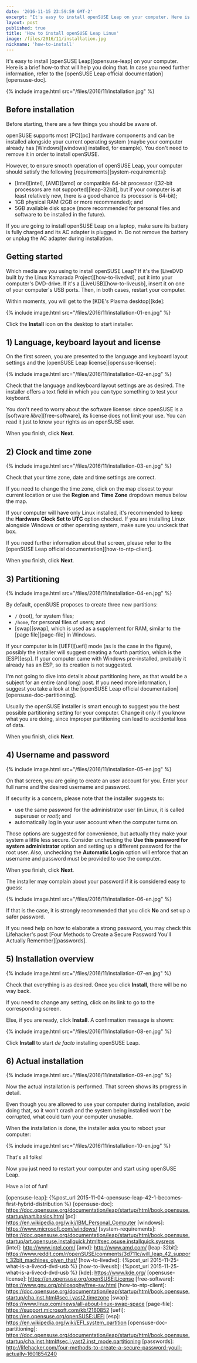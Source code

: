 ```yaml
---
date: '2016-11-15 23:59:59 GMT-2'
excerpt: "It's easy to install openSUSE Leap on your computer. Here is a brief how-to that will help you doing that."
layout: post
published: true
title: 'How to install openSUSE Leap Linux'
image: /files/2016/11/installation.jpg
nickname: 'how-to-install'
---
```


It's easy to install [openSUSE Leap][opensuse-leap] on your computer. Here is a brief how-to that will help you doing that. In case you need further information, refer to the [openSUSE Leap official documentation][opensuse-doc].

{% include image.html src="/files/2016/11/installation.jpg" %}

## Before installation

Before starting, there are a few things you should be aware of.

openSUSE supports most [PC][pc] hardware components and can be installed alongside your current operating system (maybe your computer already has [Windows][windows] installed, for example). You don't need to remove it in order to install openSUSE.

However, to ensure smooth operation of openSUSE Leap, your computer should satisfy the following [requirements][system-requirements]:

- [Intel][intel], [AMD][amd] or compatible 64-bit processor ([32-bit processors are not supported][leap-32bit], but if your computer is at least relatively new, there is a good chance its processor is 64-bit);
- 1GB physical RAM (2GB or more recommended); and
- 5GB available disk space (more recommended for personal files and software to be installed in the future).

If you are going to install openSUSE Leap on a laptop, make sure its battery is fully charged and its AC adapter is plugged in. Do not remove the battery or unplug the AC adapter during installation.

## Getting started

Which media are you using to install openSUSE Leap? If it's the [LiveDVD built by the Linux Kamarada Project][how-to-livedvd], put it into your computer's DVD-drive. If it's a [LiveUSB][how-to-liveusb], insert it on one of your computer's USB ports. Then, in both cases, restart your computer.

Within moments, you will get to the [KDE's Plasma desktop][kde]:

{% include image.html src="/files/2016/11/installation-01-en.jpg" %}

Click the **Install** icon on the desktop to start installer.

## 1) Language, keyboard layout and license

On the first screen, you are presented to the language and keyboard layout settings and the [openSUSE Leap license][opensuse-license]:

{% include image.html src="/files/2016/11/installation-02-en.jpg" %}

Check that the language and keyboard layout settings are as desired. The installer offers a text field in which you can type something to test your keyboard. 

You don't need to worry about the software license: since openSUSE is a [software *libre*][free-software], its license does not limit your use. You can read it just to know your rights as an openSUSE user.

When you finish, click **Next**.

## 2) Clock and time zone

{% include image.html src="/files/2016/11/installation-03-en.jpg" %}

Check that your time zone, date and time settings are correct.

If you need to change the time zone, click on the map closest to your current location or use the **Region** and **Time Zone** dropdown menus below the map.

If your computer will have only Linux installed, it's recommended to keep the **Hardware Clock Set to UTC** option checked. If you are installing Linux alongside Windows or other operating system, make sure you unckeck that box.

If you need further information about that screen, please refer to the [openSUSE Leap official documentation][how-to-ntp-client].

When you finish, click **Next**.

## 3) Partitioning

{% include image.html src="/files/2016/11/installation-04-en.jpg" %}

By default, openSUSE proposes to create three new partitions:

- `/` (root), for system files;
- `/home`, for personal files of users; and
- [swap][swap], which is used as a supplement for RAM, similar to the [page file][page-file] in Windows.

If your computer is in [UEFI][uefi] mode (as is the case in the figure), possibly the installer will suggest creating a fourth partition, which is the [ESP][esp]. If your computer came with Windows pre-installed, probably it already has an ESP, so its creation is not suggested.

I'm not going to dive into details about partitioning here, as that would be a subject for an entire (and long) post. If you need more information, I suggest you take a look at the [openSUSE Leap official documentation][opensuse-doc-partitioning].

Usually the openSUSE installer is smart enough to suggest you the best possible partitioning setting for your computer. Change it only if you know what you are doing, since improper partitioning can lead to accidental loss of data.

When you finish, click **Next**.

## 4) Username and password

{% include image.html src="/files/2016/11/installation-05-en.jpg" %}

On that screen, you are going to create an user account for you. Enter your full name and the desired username and password.

If security is a concern, please note that the installer suggests to:

- use the same password for the administrator user (in Linux, it is called superuser or *root*); and
- automatically log in your user account when the computer turns on.

Those options are suggested for convenience, but actually they make your system a little less secure. Consider unchecking the **Use this password for system administrator** option and setting up a different password for the root user. Also, unchecking the **Automatic Login** option will enforce that an username and password must be provided to use the computer.

When you finish, click **Next**.

The installer may complain about your password if it is considered easy to guess:

{% include image.html src="/files/2016/11/installation-06-en.jpg" %}

If that is the case, it is strongly recommended that you click **No** and set up a safer password.

If you need help on how to elaborate a strong password, you may check this Lifehacker's post [Four Methods to Create a Secure Password You'll Actually Remember][passwords].

## 5) Installation overview

{% include image.html src="/files/2016/11/installation-07-en.jpg" %}

Check that everything is as desired. Once you click **Install**, there will be no way back.

If you need to change any setting, click on its link to go to the corresponding screen.

Else, if you are ready, click **Install**. A confirmation message is shown:

{% include image.html src="/files/2016/11/installation-08-en.jpg" %}

Click **Install** to start *de facto* installing openSUSE Leap.

## 6) Actual installation

{% include image.html src="/files/2016/11/installation-09-en.jpg" %}

Now the actual installation is performed. That screen shows its progress in detail.

Even though you are allowed to use your computer during installation, avoid doing that, so it won't crash and the system being installed won't be corrupted, what could turn your computer unusable.

When the installation is done, the installer asks you to reboot your computer:

{% include image.html src="/files/2016/11/installation-10-en.jpg" %}

That's all folks!

Now you just need to restart your computer and start using openSUSE Leap.

Have a lot of fun!

[opensuse-leap]:                {%post_url 2015-11-04-opensuse-leap-42-1-becomes-first-hybrid-distribution %}
[opensuse-doc]:                 https://doc.opensuse.org/documentation/leap/startup/html/book.opensuse.startup/part.basics.html
[pc]:                           https://en.wikipedia.org/wiki/IBM_Personal_Computer
[windows]:                      https://www.microsoft.com/windows/
[system-requirements]:          https://doc.opensuse.org/documentation/leap/startup/html/book.opensuse.startup/art.opensuse.installquick.html#sec.osuse.installquick.sysreqs
[intel]:                        http://www.intel.com/
[amd]:                          http://www.amd.com/
[leap-32bit]:                   https://www.reddit.com/r/openSUSE/comments/3d711c/will_leap_42_support_32bit_machines_given_that/
[how-to-livedvd]:               {%post_url 2015-11-25-what-is-a-livecd-dvd-usb %}
[how-to-liveusb]:               {%post_url 2015-11-25-what-is-a-livecd-dvd-usb %}
[kde]:                          https://www.kde.org/
[opensuse-license]:             https://en.opensuse.org/openSUSE:License
[free-software]:                https://www.gnu.org/philosophy/free-sw.html
[how-to-ntp-client]:            https://doc.opensuse.org/documentation/leap/startup/html/book.opensuse.startup/cha.inst.html#sec.i.yast2.timezone
[swap]:                         https://www.linux.com/news/all-about-linux-swap-space
[page-file]:                    https://support.microsoft.com/kb/2160852
[uefi]:                         https://en.opensuse.org/openSUSE:UEFI
[esp]:                          https://en.wikipedia.org/wiki/EFI_system_partition
[opensuse-doc-partitioning]:    https://doc.opensuse.org/documentation/leap/startup/html/book.opensuse.startup/cha.inst.html#sec.i.yast2.inst_mode.partitioning
[passwords]:                    http://lifehacker.com/four-methods-to-create-a-secure-password-youll-actually-1601854240

